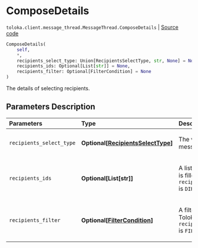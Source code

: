 # ComposeDetails
`toloka.client.message_thread.MessageThread.ComposeDetails` | [Source code](https://github.com/Toloka/toloka-kit/blob/v1.2.2/src/client/message_thread.py#L105)

```python
ComposeDetails(
    self,
    *,
    recipients_select_type: Union[RecipientsSelectType, str, None] = None,
    recipients_ids: Optional[List[str]] = None,
    recipients_filter: Optional[FilterCondition] = None
)
```

The details of selecting recipients.

## Parameters Description

| Parameters | Type | Description |
| :----------| :----| :-----------|
`recipients_select_type`|**Optional\[[RecipientsSelectType](toloka.client.message_thread.RecipientsSelectType.md)\]**|<p>The way of specifying message recipients.</p>
`recipients_ids`|**Optional\[List\[str\]\]**|<p>A list of Toloker IDs. It is filled if `recipients_select_type` is `DIRECT`.</p>
`recipients_filter`|**Optional\[[FilterCondition](toloka.client.filter.FilterCondition.md)\]**|<p>A filter for selecting Tolokers. It is set if `recipients_select_type` is `FILTER`.</p>
